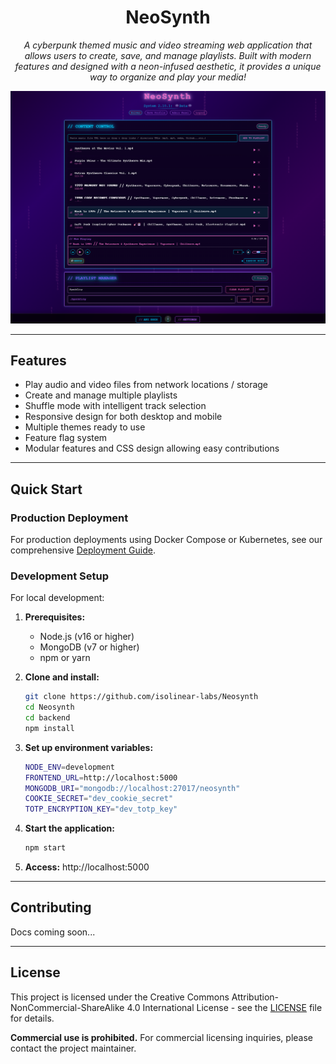 <div align="center">

# NeoSynth

*A cyberpunk themed music and video streaming web application that allows users to create, save, and manage playlists. Built with modern features and designed with a neon-infused aesthetic, it provides a unique way to organize and play your media!*

![Demo](demo.png)

---

</div>

## Features

- Play audio and video files from network locations / storage
- Create and manage multiple playlists
- Shuffle mode with intelligent track selection
- Responsive design for both desktop and mobile
- Multiple themes ready to use
- Feature flag system
- Modular features and CSS design allowing easy contributions

---

## Quick Start

### Production Deployment

For production deployments using Docker Compose or Kubernetes, see our comprehensive [Deployment Guide](deployments/README.md).

### Development Setup

For local development:

1. **Prerequisites:**
   - Node.js (v16 or higher)
   - MongoDB (v7 or higher)
   - npm or yarn

2. **Clone and install:**
   ```bash
   git clone https://github.com/isolinear-labs/Neosynth
   cd Neosynth
   cd backend
   npm install
   ```

3. **Set up environment variables:**
   ```bash
   NODE_ENV=development
   FRONTEND_URL=http://localhost:5000
   MONGODB_URI="mongodb://localhost:27017/neosynth"
   COOKIE_SECRET="dev_cookie_secret"
   TOTP_ENCRYPTION_KEY="dev_totp_key"
   ```

4. **Start the application:**
   ```bash
   npm start
   ```

5. **Access:** http://localhost:5000

---

## Contributing

Docs coming soon...

---

## License

This project is licensed under the Creative Commons Attribution-NonCommercial-ShareAlike 4.0 International License - see the [LICENSE](LICENSE) file for details.

**Commercial use is prohibited.** For commercial licensing inquiries, please contact the project maintainer.